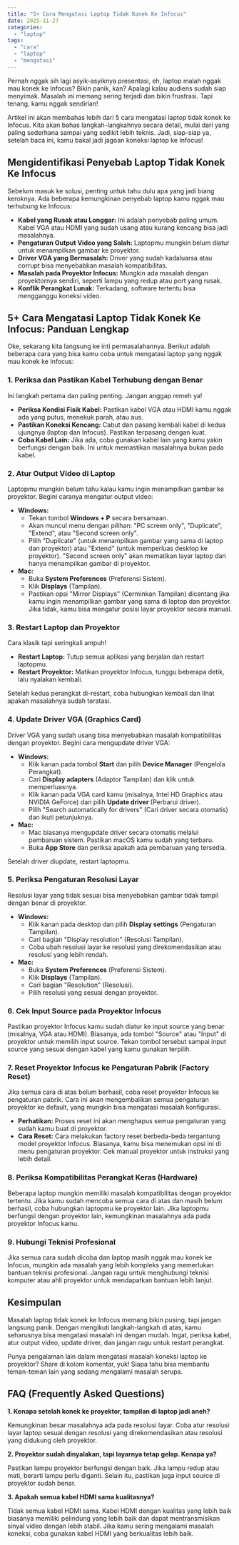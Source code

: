 ```yaml
---
title: "5+ Cara Mengatasi Laptop Tidak Konek Ke Infocus"
date: 2025-11-27
categories: 
  - "laptop"
tags: 
  - "cara"
  - "laptop"
  - "mengatasi"
---
```


Pernah nggak sih lagi asyik-asyiknya presentasi, eh, laptop malah nggak mau konek ke Infocus? Bikin panik, kan? Apalagi kalau audiens sudah siap menyimak. Masalah ini memang sering terjadi dan bikin frustrasi. Tapi tenang, kamu nggak sendirian!

Artikel ini akan membahas lebih dari 5 cara mengatasi laptop tidak konek ke Infocus. Kita akan bahas langkah-langkahnya secara detail, mulai dari yang paling sederhana sampai yang sedikit lebih teknis. Jadi, siap-siap ya, setelah baca ini, kamu bakal jadi jagoan koneksi laptop ke Infocus!

## Mengidentifikasi Penyebab Laptop Tidak Konek Ke Infocus

Sebelum masuk ke solusi, penting untuk tahu dulu apa yang jadi biang keroknya. Ada beberapa kemungkinan penyebab laptop kamu nggak mau terhubung ke Infocus:

- **Kabel yang Rusak atau Longgar:** Ini adalah penyebab paling umum. Kabel VGA atau HDMI yang sudah usang atau kurang kencang bisa jadi masalahnya.
- **Pengaturan Output Video yang Salah:** Laptopmu mungkin belum diatur untuk menampilkan gambar ke proyektor.
- **Driver VGA yang Bermasalah:** Driver yang sudah kadaluarsa atau corrupt bisa menyebabkan masalah kompatibilitas.
- **Masalah pada Proyektor Infocus:** Mungkin ada masalah dengan proyektornya sendiri, seperti lampu yang redup atau port yang rusak.
- **Konflik Perangkat Lunak:** Terkadang, software tertentu bisa mengganggu koneksi video.

## 5+ Cara Mengatasi Laptop Tidak Konek Ke Infocus: Panduan Lengkap

Oke, sekarang kita langsung ke inti permasalahannya. Berikut adalah beberapa cara yang bisa kamu coba untuk mengatasi laptop yang nggak mau konek ke Infocus:

### 1\. Periksa dan Pastikan Kabel Terhubung dengan Benar

Ini langkah pertama dan paling penting. Jangan anggap remeh ya!

- **Periksa Kondisi Fisik Kabel:** Pastikan kabel VGA atau HDMI kamu nggak ada yang putus, menekuk parah, atau aus.
- **Pastikan Koneksi Kencang:** Cabut dan pasang kembali kabel di kedua ujungnya (laptop dan Infocus). Pastikan terpasang dengan kuat.
- **Coba Kabel Lain:** Jika ada, coba gunakan kabel lain yang kamu yakin berfungsi dengan baik. Ini untuk memastikan masalahnya bukan pada kabel.

### 2\. Atur Output Video di Laptop

Laptopmu mungkin belum tahu kalau kamu ingin menampilkan gambar ke proyektor. Begini caranya mengatur output video:

- **Windows:**
    - Tekan tombol **Windows + P** secara bersamaan.
    - Akan muncul menu dengan pilihan: "PC screen only", "Duplicate", "Extend", atau "Second screen only".
    - Pilih "Duplicate" (untuk menampilkan gambar yang sama di laptop dan proyektor) atau "Extend" (untuk memperluas desktop ke proyektor). "Second screen only" akan mematikan layar laptop dan hanya menampilkan gambar di proyektor.
- **Mac:**
    - Buka **System Preferences** (Preferensi Sistem).
    - Klik **Displays** (Tampilan).
    - Pastikan opsi "Mirror Displays" (Cerminkan Tampilan) dicentang jika kamu ingin menampilkan gambar yang sama di laptop dan proyektor. Jika tidak, kamu bisa mengatur posisi layar proyektor secara manual.

### 3\. Restart Laptop dan Proyektor

Cara klasik tapi seringkali ampuh!

- **Restart Laptop:** Tutup semua aplikasi yang berjalan dan restart laptopmu.
- **Restart Proyektor:** Matikan proyektor Infocus, tunggu beberapa detik, lalu nyalakan kembali.

Setelah kedua perangkat di-restart, coba hubungkan kembali dan lihat apakah masalahnya sudah teratasi.

### 4\. Update Driver VGA (Graphics Card)

Driver VGA yang sudah usang bisa menyebabkan masalah kompatibilitas dengan proyektor. Begini cara mengupdate driver VGA:

- **Windows:**
    - Klik kanan pada tombol **Start** dan pilih **Device Manager** (Pengelola Perangkat).
    - Cari **Display adapters** (Adaptor Tampilan) dan klik untuk memperluasnya.
    - Klik kanan pada VGA card kamu (misalnya, Intel HD Graphics atau NVIDIA GeForce) dan pilih **Update driver** (Perbarui driver).
    - Pilih "Search automatically for drivers" (Cari driver secara otomatis) dan ikuti petunjuknya.
- **Mac:**
    - Mac biasanya mengupdate driver secara otomatis melalui pembaruan sistem. Pastikan macOS kamu sudah yang terbaru.
    - Buka **App Store** dan periksa apakah ada pembaruan yang tersedia.

Setelah driver diupdate, restart laptopmu.

### 5\. Periksa Pengaturan Resolusi Layar

Resolusi layar yang tidak sesuai bisa menyebabkan gambar tidak tampil dengan benar di proyektor.

- **Windows:**
    - Klik kanan pada desktop dan pilih **Display settings** (Pengaturan Tampilan).
    - Cari bagian "Display resolution" (Resolusi Tampilan).
    - Coba ubah resolusi layar ke resolusi yang direkomendasikan atau resolusi yang lebih rendah.
- **Mac:**
    - Buka **System Preferences** (Preferensi Sistem).
    - Klik **Displays** (Tampilan).
    - Cari bagian "Resolution" (Resolusi).
    - Pilih resolusi yang sesuai dengan proyektor.

### 6\. Cek Input Source pada Proyektor Infocus

Pastikan proyektor Infocus kamu sudah diatur ke input source yang benar (misalnya, VGA atau HDMI). Biasanya, ada tombol "Source" atau "Input" di proyektor untuk memilih input source. Tekan tombol tersebut sampai input source yang sesuai dengan kabel yang kamu gunakan terpilih.

### 7\. Reset Proyektor Infocus ke Pengaturan Pabrik (Factory Reset)

Jika semua cara di atas belum berhasil, coba reset proyektor Infocus ke pengaturan pabrik. Cara ini akan mengembalikan semua pengaturan proyektor ke default, yang mungkin bisa mengatasi masalah konfigurasi.

- **Perhatikan:** Proses reset ini akan menghapus semua pengaturan yang sudah kamu buat di proyektor.
- **Cara Reset:** Cara melakukan factory reset berbeda-beda tergantung model proyektor Infocus. Biasanya, kamu bisa menemukan opsi ini di menu pengaturan proyektor. Cek manual proyektor untuk instruksi yang lebih detail.

### 8\. Periksa Kompatibilitas Perangkat Keras (Hardware)

Beberapa laptop mungkin memiliki masalah kompatibilitas dengan proyektor tertentu. Jika kamu sudah mencoba semua cara di atas dan masih belum berhasil, coba hubungkan laptopmu ke proyektor lain. Jika laptopmu berfungsi dengan proyektor lain, kemungkinan masalahnya ada pada proyektor Infocus kamu.

### 9\. Hubungi Teknisi Profesional

Jika semua cara sudah dicoba dan laptop masih nggak mau konek ke Infocus, mungkin ada masalah yang lebih kompleks yang memerlukan bantuan teknisi profesional. Jangan ragu untuk menghubungi teknisi komputer atau ahli proyektor untuk mendapatkan bantuan lebih lanjut.

## Kesimpulan

Masalah laptop tidak konek ke Infocus memang bikin pusing, tapi jangan langsung panik. Dengan mengikuti langkah-langkah di atas, kamu seharusnya bisa mengatasi masalah ini dengan mudah. Ingat, periksa kabel, atur output video, update driver, dan jangan ragu untuk restart perangkat.

Punya pengalaman lain dalam mengatasi masalah koneksi laptop ke proyektor? Share di kolom komentar, yuk! Siapa tahu bisa membantu teman-teman lain yang sedang mengalami masalah serupa.

## FAQ (Frequently Asked Questions)

**1\. Kenapa setelah konek ke proyektor, tampilan di laptop jadi aneh?**

Kemungkinan besar masalahnya ada pada resolusi layar. Coba atur resolusi layar laptop sesuai dengan resolusi yang direkomendasikan atau resolusi yang didukung oleh proyektor.

**2\. Proyektor sudah dinyalakan, tapi layarnya tetap gelap. Kenapa ya?**

Pastikan lampu proyektor berfungsi dengan baik. Jika lampu redup atau mati, berarti lampu perlu diganti. Selain itu, pastikan juga input source di proyektor sudah benar.

**3\. Apakah semua kabel HDMI sama kualitasnya?**

Tidak semua kabel HDMI sama. Kabel HDMI dengan kualitas yang lebih baik biasanya memiliki pelindung yang lebih baik dan dapat mentransmisikan sinyal video dengan lebih stabil. Jika kamu sering mengalami masalah koneksi, coba gunakan kabel HDMI yang berkualitas lebih baik.
